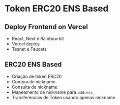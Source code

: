 # Token ERC20 ENS Based

## Deploy Frontend on Vercel

- React, Next e Rainbow kit
- Vercel deploy 
- Tesnet e Faucets

## ERC20 ENS Based

- Criação de token ERC20
- Compra de nickname
- Consulta de nickname
- Mapeamento de nickname para `address`
- Transferências de Token usando apenas nickname
